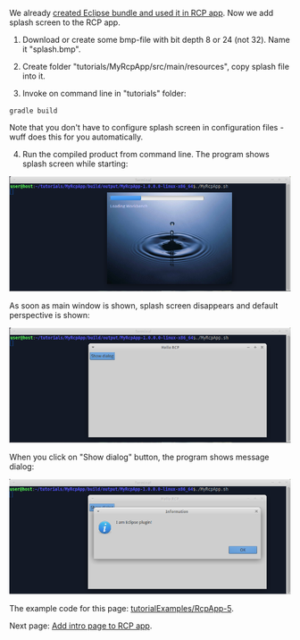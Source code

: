We already [created Eclipse bundle and used it in RCP app](Create-Eclipse-bundle-and-use-it-in-RCP-app). Now we add splash screen to the RCP app.

1. Download or create some bmp-file with bit depth 8 or 24 (not 32). Name it "splash.bmp".

2. Create folder "tutorials/MyRcpApp/src/main/resources", copy splash file into it.

3. Invoke on command line in "tutorials" folder:

  ```shell
  gradle build
  ```

  Note that you don't have to configure splash screen in configuration files - wuff does this for you automatically.
  
4. Run the compiled product from command line. The program shows splash screen while starting:

  ![RcpApp-5-run-1](images/RcpApp-5-run-1.png "RcpApp-5-run-1")
   
  As soon as main window is shown, splash screen disappears and default perspective is shown:

  ![RcpApp-5-run-2](images/RcpApp-5-run-2.png "RcpApp-5-run-2")

  When you click on "Show dialog" button, the program shows message dialog:

  ![RcpApp-5-run-3](images/RcpApp-5-run-3.png "RcpApp-5-run-3")

The example code for this page: [tutorialExamples/RcpApp-5](../tree/master/tutorialExamples/RcpApp-5).

Next page: [Add intro page to RCP app](Add-intro-page-to-RCP-app).
